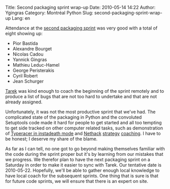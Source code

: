 Title: Second packaging sprint wrap-up
Date: 2010-05-14 14:22
Author: Ygingras
Category: Montréal Python
Slug: second-packaging-sprint-wrap-up
Lang: en

<!--:en-->

Attendance at the [second packaging sprint][] was very good with a total
of eight showing up:

-   Pior Bastida
-   Alexandre Bourget
-   Nicolas Cadou
-   Yannick Gingras
-   Mathieu Leduc-Hamel
-   George Peristerakis
-   Cyril Robert
-   Jean Schurger

[Tarek][] was kind enough to coach the beginning of the sprint remotely
and to produce a list of bugs that are not too hard to undertake and
that are not already assigned.

Unfortunately, it was not the most productive sprint that we've had. The
complicated state of the packaging in Python and the convoluted
Setuptools code made it hard for people to get started and all too
tempting to get side tracked on other computer related tasks, such as
demonstration of [Typeracer in instadeath mode][] and [Nethack][]
[strategy][] [coaching][]. I have to be honest; I deserve my share of
the blame.

As far as I can tell, no one got to go beyond making themselves familiar
with the code during the sprint proper but it's by learning from our
mistakes that we progress. We therefor plan to have the next packaging
sprint on a Saturday in order to make it easier to sync with Tarek. Our
tentative date is 2010-05-22. Hopefully, we'll be able to gather enough
local knowledge to have local coach for the subsequent sprints. One
thing that is sure is that for future code sprints, we will ensure that
there is an expert on site.

  [second packaging sprint]: http://montrealpython.org/2010/05/packaging-sprint-2/
  [Tarek]: http://tarekziade.wordpress.com/
  [Typeracer in instadeath mode]: http://play.typeracer.com/universe/accuracy
  [Nethack]: http://alt.org/nethack/
  [strategy]: http://alt.org/nethack/plr.php?player=jeansch
  [coaching]: http://ygingras.net/b/2009/2/dev-null-nethack-tournament-2008
